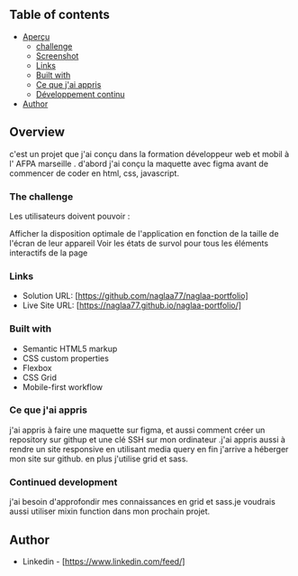 ## Table of contents

- [Aperçu](#overview)
  - [challenge](#the-challenge)
  - [Screenshot](#screenshot)
  - [Links](#links)
  - [Built with](#built-with)
  - [Ce que j'ai appris](#what-i-learned)
  - [Développement continu](#continued-development)
- [Author](#author)

## Overview

c'est un projet que j'ai conçu dans la formation développeur web et mobil à l' AFPA marseille . d'abord j'ai conçu la maquette avec figma avant de commencer de coder en html, css, javascript.

### The challenge

Les utilisateurs doivent pouvoir :

Afficher la disposition optimale de l'application en fonction de la taille de l'écran de leur appareil
Voir les états de survol pour tous les éléments interactifs de la page

### Links

- Solution URL: [https://github.com/naglaa77/naglaa-portfolio]
- Live Site URL: [https://naglaa77.github.io/naglaa-portfolio/]

### Built with

- Semantic HTML5 markup
- CSS custom properties
- Flexbox
- CSS Grid
- Mobile-first workflow

### Ce que j'ai appris

j'ai appris à faire une maquette sur figma, et aussi comment créer un repository sur githup et une clé SSH sur mon ordinateur .j'ai appris aussi à rendre un site responsive en utilisant media query en fin j'arrive a héberger mon site sur github. en plus j'utilise grid et sass.

### Continued development

j'ai besoin d'approfondir mes connaissances en grid et sass.je voudrais aussi utiliser mixin function dans mon prochain projet.

## Author

- Linkedin - [https://www.linkedin.com/feed/]
